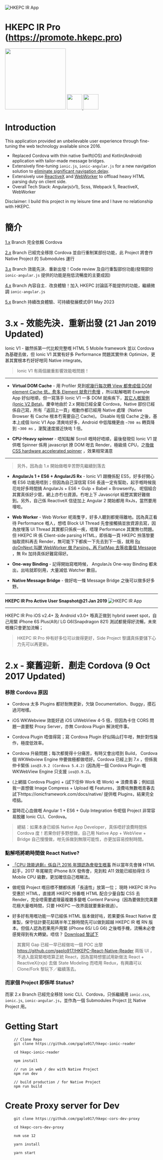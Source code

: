![HKEPC IR App](meta/webpage_preview.png)

# HKEPC IR Pro (https://promote.hkepc.pro)
<img src="https://storage.googleapis.com/hkepc-ir-public/hkepc-ir-pro-icon@512.png" height="200">
<a href="https://apple.co/44zfmAV"><img src="https://storage.googleapis.com/hkepc-ir-public/apps-applestore.png" height="50" target="_blank"> </a>
<a href="https://play.google.com/store/apps/details?id=com.gaplotech.hkepc_ionic_reader"><img src="https://storage.googleapis.com/hkepc-ir-public/apps-googleplay.png" height="50" target="_blank"></a>


# Introduction
This application provided an unbelievable user experience through fine-tuning the web technology available since 2016.

* Replaced Cordova with thin native Swift(iOS) and Kotlin(Android) application with tailor-made message bridges.
* Extensively fine-tuning `ionic.js`, `ionic-angular.js` for a new navigation solution to [eliminate significant navigation delay](https://github.com/ionic-team/ionic/issues/10781).
* Extensively use [ReactiveX](https://rxjs.dev/) and [WebWorker](https://developer.mozilla.org/en-US/docs/Web/API/Web_Workers_API/Using_web_workers) to offload heavy HTML parsing duty on client side.
* Overall Tech Stack: Angularjs(v1), Scss, Webpack 5, ReactiveX, WebWorker

Disclaimer: I build this project in my leisure time and I have no relationship with HKEPC.

# 簡介
[1.x](https://github.com/gaplo917/hkepc-ionic-reader/tree/1.x) Branch 完全依賴 Cordova

[2.x](https://github.com/gaplo917/hkepc-ionic-reader/tree/2.x) Branch 已經完全移除 Cordova 並自行重制某部份功能，此 Project 將會作 Native Project 的 Submodules 運行

[3.x](https://github.com/gaplo917/hkepc-ionic-reader/tree/3.x) Branch 效能先決．重新出發！Code review 及自行重製部份功能(發現部份 `ionic-angular.js` 提供的功能是拖低流暢度的主要成因)

[4.x](https://github.com/gaplo917/hkepc-ionic-reader/tree/4.x) Branch 內容自主．改良體驗！加入 HKEPC 討論區不能提供的功能，繼續微調 `ionic-angular.js`

[5.x](https://github.com/gaplo917/hkepc-ionic-reader/tree/4.x) Branch 持續改良體驗、可持續發展模式@1 May 2023

# 3.x - 效能先決．重新出發 (21 Jan 2019 Updated)
Ionic V1 - 雖然係第一代比較完整嘅 HTML 5 Mobile framework 並以 Cordova 為基礎去做，但 Ionic V1 其實有好多 Performance 問題其實仲未 Optimize，更甚其實根本冇好好咁同 Native integrate。

> Ionic V1 有兩個嚴重影響效能嘅問題！

---
* **Virtual DOM Cache** - 用 Profiler 見到[呢幾行每次轉 View 都會成個 DOM element Cache 低，愈多 Element 就愈行愈慢](https://github.com/gaplo917/hkepc-ionic-reader/blob/026c729c0bf411d2c34b1cd15010c59e57b19a89/www/lib/ionic/js/ionic.js#L418-L449)
，所以點解嘅啲 Example App 好似咁順，但一寫落手 Ionic V1 一多 DOM 就疾疾下，[其它人嘅案例(Ionic V2 Beta)](https://github.com/ionic-team/ionic/issues/10781)。慶幸地由於 2.x 開始已經全棄 Cordova，Native 部份已經係自己寫，所有「返回上一頁」嘅動作都已經用 Native 處理（Native Browser 有 Cache 根本冇需要自己 Cache)。
Disable 咗個 Cache 之後，基本上成個 Ionic V1 App 清爽咗好多，Android 中低階機更由 `~700 ms` 轉頁降到 `~300 ms` ，瀏覧速度接近快咗 1 倍。

* **CPU-Heavy spinner** - 唔知點解 Scroll 嘅時好唔順，最後發現佢 Ionic V1 提供嘅 Spinner 係用 javascript 撩 DOM 咁去 Render，極級燒 CPU，之[換做 CSS hardware accelerated spinner](https://github.com/gaplo917/hkepc-ionic-reader/commit/b3e6fbf25e063ac9957511fea2769183106275a7)
，效果相常滿意

---

> 另外，因為由 1.x 開始做嘅辛苦野先繼續到落去

* **AngularJs 1 + ES6 + AngularJS Rx** - Ionic V1 跟機係配 ES5，好多好開心嘅 ES6 功能用唔到；但因為自己深信寫 ES6 長遠一定有幫助，起手嘅時候我花咗好多時間搞 AngularJs + ES6 + Gulp + Babel + Browserify。
呢個組合其實真係好少眾，網上亦冇乜資源。冇咁上下 Javascript 經歷其實好難做到。另外，自己係 ReactiveX 信徒加上 Angular 2 開始都用 RxJs，當然要用埋啦。

* **Web Worker** - Web Worker 呢兩隻字，好多人聽到都覺得離地。因為真正看待 Performance 嘅人，想唔 Block UI Thread 先會接觸搞並放資源去寫，因為放埋落 UI Thread 其實都只係疾一疾，唔理 Performance 其實無乜問題。
但 HKEPC IR 係 Client-side parsing HTML，即係每一頁 HKEPC 拎落黎要抽取資料再去 Render，無可能下下都疾一下先去到下一版，就用 [Rx doOnNext 叫醒 WebWorker 做 Parsing，再 FlatMap 去等收番個 Message](https://github.com/gaplo917/hkepc-ionic-reader/blob/4be9b221b0d2dfa1b61dcb4a5bb6616a9e1c859a/src/es6/core/service/ApiService.js#L30-L59)
，無 Rx 加持真係好難寫得好。

* **One-way Binding** - 記得開始寫嘅時候， AngularJs One-way Binding 都未出，出咗就即刻用，大量減低 Watcher 數目。

* **Native Message Bridge** - 做好咗一條 Message Bridge 之後可以做多好多野。

---
**HKEPC IR Pro Active User Snapshot@21 Jan 2019**
![HKEPC IR App](meta/firebase_user_activity.png)

---

HKEPC IR Pro iOS v2.4+ 及 Android v3.0+ 喺真正做到 hybrid sweet spot，自己用緊 iPhone 6S Plus(A9)/ LG G6(Snapdragon 821) 測試都覺得好流暢，未來嘅機只會更加流暢；

> HKEPC IR Pro 仲有好多位可以做得更好，Side Project 黎講真係要儲下心力先可以再更新。


# 2.x - 棄舊迎新．剷走 Cordova (9 Oct 2017 Updated)
### 移除 Cordova 原因
* Cordova 太多 Plugins 都好耐無更新，欠缺 Documentation、Buggy，摸石過河咁樣。

* iOS WKWebview 效能好過 iOS UIWebView 4-5 倍，但因為卡住 CORS 問題一直要駁 Proxy Server，亦無 Cordova Plugin 解決呢件事。

* Cordova Plugin 唔值得寫；寫 Cordova Plugin 好似隔山打牛咁，無針對性操作，極度低效率。

* Cordova 升級問題；每次都覺得十分痛苦，有時又會出唔到 Build， Cordova 個 WKWebview Engine 仲要做極都做唔好。Cordova 已經上到 7.x ，但係我仲卡緊係 `ios@3.9.2 (Cordova 5.4.2)` (因為用一個 Cordova Plugin 嘅 WKWebView Engine 只支援 `ios@3.9.2`)。

* (上網搵 Cordova Plugin) + (試下佢仲 Work 唔 Work) => 浪費青春；例如話我一直想做 Image Compress + Upload 嘅 Features，浪費咗無數嘅青春去試下https://ionicframework.com/docs/native/ 提供嘅 Plugins，結果完全唔掂。

* 當時花心血做嘅 Angular 1 + ES6 + Gulp Integration 令呢個 Project 非常容易脫離 Ionic CLI、Cordova。

> 總結：如果本身已經係 Native App Developer，真係唔好浪費時間係 Cordova 度！若果你好多野想做，自己用 Native App + WebView + Bridge 自己慢慢做，咁先係做到無限可能性，亦更加容易控制時間。


### 點解唔將啲時間做 React Native?
* [「CPU 效能過剩」係自己 2016 年頭認為會發生嘅事](http://gaplo.tech/hkepc-ionic-reader/) 所以當年先會揀 HTML 起手，2017 年尾睇完 iPhone 8/X 發佈會，見到粒 A11 效能已經拍得住 i5 Mobile CPU 級數，更加確信自己嘅睇法。

* 做呢個 Project 嘅目標不嬲都係將「長遠性」放第一位； 現時 HKEPC IR Pro 受惠於 HTML，直接將 HKEPC 拎番嘅 HTML 配合少量自製 CSS 去 Render，完全唔需要處理最複雜多變嘅 Content Parsing（因為要做到完美要花極大量嘅時間，只要 HKEPC 一改界面就要重新做過）。

* 好多好有用嘅功能一早已經係 HTML 版本做好咗，若果要係 React Native 度重製，保守估計要花起碼半年工餘時間先可以做到超越 HKEPC IR 嘅 RN 版本。但個人認為若果用戶用緊 (iPhone 6S/ LG G6) 之後嘅手機，流暢未必會感覺得到有大轉變。唔信？ [Download 黎試下](https://itunes.apple.com/hk/app/hkepc-ir/id1081423513?mt=8)

> 其實阿 Gap 已經一早已經做咗一個 POC 出黎 https://github.com/gaplo917/HKEPC-React-Native-Reader 兩版 UI ，不過入面寫緊嘅唔算正統 React，因為當時想嘗試用新做法 React + ReactiveX(rxjs) 去做 State Modeling 而唔用 Redux，有興趣可以 Clone/Fork 黎玩下／繼續落去。

### 而家個 Project 即係咩 Status?
而家 2.x Branch 已經完全移除 Ionic CLI、Cordova，只係繼續用 `ionic.css`, `ionic.js`, `ionic-angular.js`，並作為一個 Submodules Project 比 Native Project 用。


# Getting Start
```
    // Clone Repo
    git clone https://github.com/gaplo917/hkepc-ionic-reader

    cd hkepc-ionic-reader

    npm install

    // run in web / dev with Native Project
    npm run dev

    // build production / for Native Project
    npm run build
```

# Create Proxy server for Dev
```
    git clone https://github.com/gaplo917/hkepc-cors-dev-proxy

    cd hkepc-cors-dev-proxy

    nvm use 12

    yarn install

    yarn start
```
